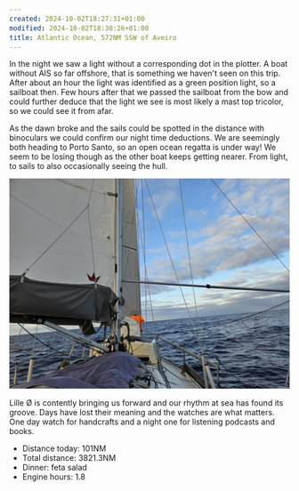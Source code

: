 ```yaml
---
created: 2024-10-02T18:27:31+01:00
modified: 2024-10-02T18:30:26+01:00
title: Atlantic Ocean, 572NM SSW of Aveiro
---
```


In the night we saw a light without a corresponding dot in the plotter. A boat without AIS so far offshore, that is something we haven't seen on this trip. After about an hour the light was identified as a green position light, so a sailboat then. Few hours after that we passed the sailboat from the bow and could further deduce that the light we see is most likely a mast top tricolor, so we could see it from afar.

As the dawn broke and the sails could be spotted in the distance with binoculars we could confirm our night time deductions. We are seemingly both heading to Porto Santo, so an open ocean regatta is under way! We seem to be losing though as the other boat keeps getting nearer. From light, to sails to also occasionally seeing the hull.

![Image](../2024/bacc41e63914e7f446594379f5aca447.jpg) 

Lille Ø is contently bringing us forward and our rhythm at sea has found its groove. Days have lost their meaning and the watches are what matters. One day watch for handcrafts and a night one for listening podcasts and books.

* Distance today: 101NM
* Total distance: 3821.3NM
* Dinner: feta salad
* Engine hours: 1.8
